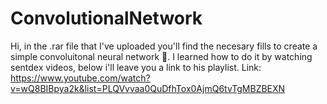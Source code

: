 # ConvolutionalNetwork
Hi, in the .rar file that I've uploaded you'll find the necesary fills to create a simple convoluitonal neural network 🧠.
I learned how to do it by watching sentdex videos, below i'll leave you a link to his playlist.
Link: https://www.youtube.com/watch?v=wQ8BIBpya2k&list=PLQVvvaa0QuDfhTox0AjmQ6tvTgMBZBEXN

